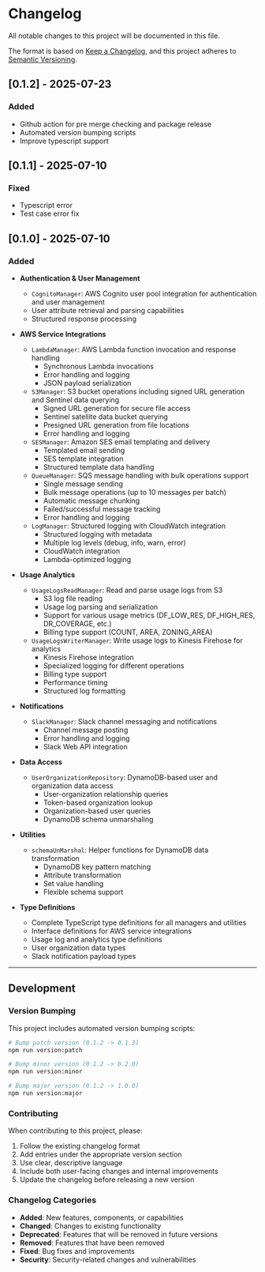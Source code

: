 # Changelog

All notable changes to this project will be documented in this file.

The format is based on [Keep a Changelog](https://keepachangelog.com/en/1.1.0/),
and this project adheres to [Semantic Versioning](https://semver.org/spec/v2.0.0.html).

## [0.1.2] - 2025-07-23

### Added

- Github action for pre merge checking and package release
- Automated version bumping scripts
- Improve typescript support

## [0.1.1] - 2025-07-10

### Fixed

- Typescript error
- Test case error fix

## [0.1.0] - 2025-07-10

### Added

- **Authentication & User Management**
  - `CognitoManager`: AWS Cognito user pool integration for authentication and user management
  - User attribute retrieval and parsing capabilities
  - Structured response processing

- **AWS Service Integrations**
  - `LambdaManager`: AWS Lambda function invocation and response handling
    - Synchronous Lambda invocations
    - Error handling and logging
    - JSON payload serialization
  - `S3Manager`: S3 bucket operations including signed URL generation and Sentinel data querying
    - Signed URL generation for secure file access
    - Sentinel satellite data bucket querying
    - Presigned URL generation from file locations
    - Error handling and logging
  - `SESManager`: Amazon SES email templating and delivery
    - Templated email sending
    - SES template integration
    - Structured template data handling
  - `QueueManager`: SQS message handling with bulk operations support
    - Single message sending
    - Bulk message operations (up to 10 messages per batch)
    - Automatic message chunking
    - Failed/successful message tracking
    - Error handling and logging
  - `LogManager`: Structured logging with CloudWatch integration
    - Structured logging with metadata
    - Multiple log levels (debug, info, warn, error)
    - CloudWatch integration
    - Lambda-optimized logging

- **Usage Analytics**
  - `UsageLogsReadManager`: Read and parse usage logs from S3
    - S3 log file reading
    - Usage log parsing and serialization
    - Support for various usage metrics (DF_LOW_RES, DF_HIGH_RES, DR_COVERAGE, etc.)
    - Billing type support (COUNT, AREA, ZONING_AREA)
  - `UsageLogsWriterManager`: Write usage logs to Kinesis Firehose for analytics
    - Kinesis Firehose integration
    - Specialized logging for different operations
    - Billing type support
    - Performance timing
    - Structured log formatting

- **Notifications**
  - `SlackManager`: Slack channel messaging and notifications
    - Channel message posting
    - Error handling and logging
    - Slack Web API integration

- **Data Access**
  - `UserOrganizationRepository`: DynamoDB-based user and organization data access
    - User-organization relationship queries
    - Token-based organization lookup
    - Organization-based user queries
    - DynamoDB schema unmarshaling

- **Utilities**
  - `schemaUnMarshal`: Helper functions for DynamoDB data transformation
    - DynamoDB key pattern matching
    - Attribute transformation
    - Set value handling
    - Flexible schema support

- **Type Definitions**
  - Complete TypeScript type definitions for all managers and utilities
  - Interface definitions for AWS service integrations
  - Usage log and analytics type definitions
  - User organization data types
  - Slack notification payload types

---

## Development

### Version Bumping

This project includes automated version bumping scripts:

```bash
# Bump patch version (0.1.2 -> 0.1.3)
npm run version:patch

# Bump minor version (0.1.2 -> 0.2.0)
npm run version:minor

# Bump major version (0.1.2 -> 1.0.0)
npm run version:major
```

### Contributing

When contributing to this project, please:

1. Follow the existing changelog format
2. Add entries under the appropriate version section
3. Use clear, descriptive language
4. Include both user-facing changes and internal improvements
5. Update the changelog before releasing a new version

### Changelog Categories

- **Added**: New features, components, or capabilities
- **Changed**: Changes to existing functionality
- **Deprecated**: Features that will be removed in future versions
- **Removed**: Features that have been removed
- **Fixed**: Bug fixes and improvements
- **Security**: Security-related changes and vulnerabilities

